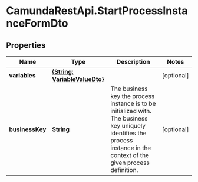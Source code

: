# CamundaRestApi.StartProcessInstanceFormDto

## Properties
Name | Type | Description | Notes
------------ | ------------- | ------------- | -------------
**variables** | [**{String: VariableValueDto}**](VariableValueDto.md) |  | [optional] 
**businessKey** | **String** | The business key the process instance is to be initialized with. The business key uniquely identifies the process instance in the context of the given process definition. | [optional] 
